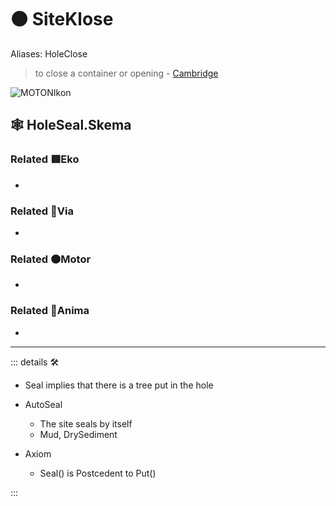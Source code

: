 # 🟠 <motor>SiteKlose</motor>

Aliases: HoleClose

> to close a container or opening - [Cambridge](https://dictionary.cambridge.org/dictionary/english/seal)

![MOTONIkon](/Ikon/Motor_Ikon.png)

## 🕸 HoleSeal.Skema

### Related 🟩<ekos>Eko</ekos>

-

### Related 🔻<via>Via</via>

-

### Related 🟠<motor>Motor</motor>

-

### Related 💜<anima>Anima</anima>

-

---

<!-- =================================================== -->
<!-- =================================================== -->
<!-- =================================================== -->
<!-- =================================================== -->
<!-- =================================================== -->
::: details 🛠

- Seal implies that there is a tree put in the hole
- AutoSeal
    - The site seals by itself
    - Mud, DrySediment

- Axiom
    - Seal() is Postcedent to Put()

:::
